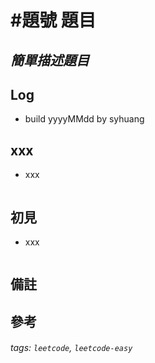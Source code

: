 # \#題號 題目
## *簡單描述題目*
## Log
 - build yyyyMMdd by syhuang

## xxx
 - xxx
```javascript=
```
## 初見
 - xxx
```javascript=
```
## 備註
## 參考
###### tags: `leetcode`, `leetcode-easy`